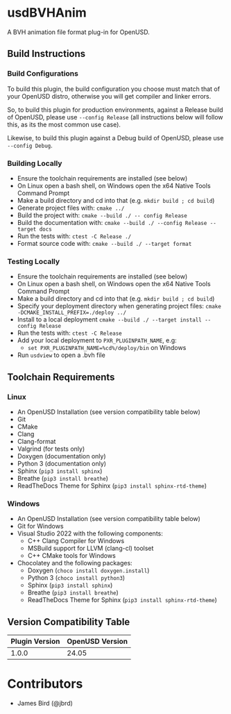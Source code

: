 # usdBVHAnim

A BVH animation file format plug-in for OpenUSD.

## Build Instructions

### Build Configurations

To build this plugin, the build configuration you choose must match that of your OpenUSD distro,
otherwise you will get compiler and linker errors.

So, to build this plugin for production environments, against a Release build of OpenUSD, please
use `--config Release` (all instructions below will follow this, as its the most common use case).

Likewise, to build this plugin against a Debug build of OpenUSD, please use `--config Debug`.

### Building Locally

* Ensure the toolchain requirements are installed (see below)
* On Linux open a bash shell, on Windows open the x64 Native Tools Command Prompt
* Make a build directory and cd into that (e.g. `mkdir build ; cd build`)
* Generate project files with: `cmake ../`
* Build the project with: `cmake --build ./ -- config Release`
* Build the documentation with: `cmake --build ./ --config Release --target docs`
* Run the tests with: `ctest -C Release ./`
* Format source code with: `cmake --build ./ --target format`

### Testing Locally

* Ensure the toolchain requirements are installed (see below)
* On Linux open a bash shell, on Windows open the x64 Native Tools Command Prompt
* Make a build directory and cd into that (e.g. `mkdir build ; cd build`)
* Specify your deployment directory when generating project files: `cmake -DCMAKE_INSTALL_PREFIX=./deploy ../`
* Install to a local deployment `cmake --build ./ --target install --config Release`
* Run the tests with: `ctest -C Release`
* Add your local deployment to `PXR_PLUGINPATH_NAME`, e.g:
  * `set PXR_PLUGINPATH_NAME=%cd%/deploy/bin` on Windows 
* Run `usdview` to open a .bvh file

## Toolchain Requirements

### Linux

* An OpenUSD Installation (see version compatibility table below)
* Git
* CMake
* Clang
* Clang-format
* Valgrind (for tests only)
* Doxygen (documentation only)
* Python 3 (documentation only)
* Sphinx (`pip3 install sphinx`)
* Breathe (`pip3 install breathe`)
* ReadTheDocs Theme for Sphinx (`pip3 install sphinx-rtd-theme`)

### Windows

* An OpenUSD Installation (see version compatibility table below)
* Git for Windows
* Visual Studio 2022 with the following components:
  * C++ Clang Compiler for Windows
  * MSBuild support for LLVM (clang-cl) toolset
  * C++ CMake tools for Windows
* Chocolatey and the following packages:
  * Doxygen (`choco install doxygen.install`)
  * Python 3 (`choco install python3`)
  * Sphinx (`pip3 install sphinx`)
  * Breathe (`pip3 install breathe`)
  * ReadTheDocs Theme for Sphinx (`pip3 install sphinx-rtd-theme`)

## Version Compatibility Table

| Plugin Version      | OpenUSD Version      |
|---------------------|----------------------|
| 1.0.0               | 24.05                |

# Contributors

* James Bird (@jbrd)
